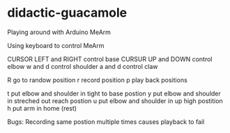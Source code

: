 # didactic-guacamole
Playing around with Arduino MeArm

Using keyboard to control MeArm

CURSOR LEFT and RIGHT 	control base
CURSUR UP and DOWN  	control elbow
w and d 		control shoulder
a and d			control claw

R			go to randow position
r 			record position
p 			play back positions

t			put elbow and shoulder in tight to base postion
y			put elbow and shoulder in streched out reach postion
u			put elbow and shoulder in up high postition
h 			put arm in home (rest)

Bugs:
Recording same postion multiple times causes playback to fail


